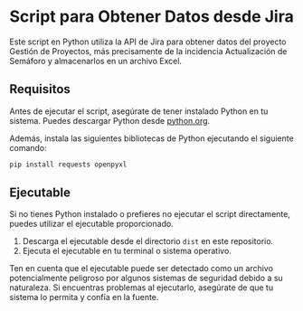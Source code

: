 # Script para Obtener Datos desde Jira

Este script en Python utiliza la API de Jira para obtener datos del proyecto Gestión de Proyectos, más precisamente de la incidencia Actualización de Semáforo y almacenarlos en un archivo Excel.

## Requisitos

Antes de ejecutar el script, asegúrate de tener instalado Python en tu sistema. Puedes descargar Python desde [python.org](https://www.python.org/downloads/).

Además, instala las siguientes bibliotecas de Python ejecutando el siguiente comando:

```bash
pip install requests openpyxl 
```

## Ejecutable

Si no tienes Python instalado o prefieres no ejecutar el script directamente, puedes utilizar el ejecutable proporcionado.

1. Descarga el ejecutable desde el directorio `dist` en este repositorio.
2. Ejecuta el ejecutable en tu terminal o sistema operativo.

Ten en cuenta que el ejecutable puede ser detectado como un archivo potencialmente peligroso por algunos sistemas de seguridad debido a su naturaleza. Si encuentras problemas al ejecutarlo, asegúrate de que tu sistema lo permita y confía en la fuente.
